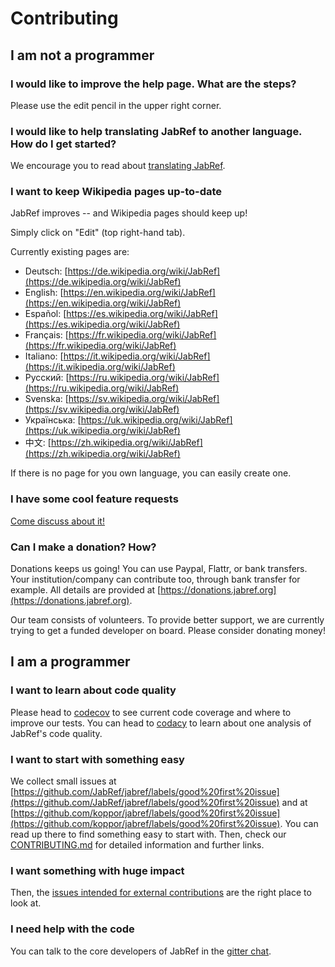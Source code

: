 # Contributing

## I am not a programmer

### I would like to improve the help page. What are the steps?

Please use the edit pencil in the upper right corner.

### I would like to help translating JabRef to another language. How do I get started?

We encourage you to read about [translating JabRef](../contributing/translatinggui.md).

### I want to keep Wikipedia pages up-to-date

JabRef improves -- and Wikipedia pages should keep up!

Simply click on "Edit" \(top right-hand tab\).

Currently existing pages are:

* Deutsch: [https://de.wikipedia.org/wiki/JabRef](https://de.wikipedia.org/wiki/JabRef)
* English: [https://en.wikipedia.org/wiki/JabRef](https://en.wikipedia.org/wiki/JabRef)
* Español: [https://es.wikipedia.org/wiki/JabRef](https://es.wikipedia.org/wiki/JabRef)
* Français: [https://fr.wikipedia.org/wiki/JabRef](https://fr.wikipedia.org/wiki/JabRef)
* Italiano: [https://it.wikipedia.org/wiki/JabRef](https://it.wikipedia.org/wiki/JabRef)
* Русский: [https://ru.wikipedia.org/wiki/JabRef](https://ru.wikipedia.org/wiki/JabRef)
* Svenska: [https://sv.wikipedia.org/wiki/JabRef](https://sv.wikipedia.org/wiki/JabRef)
* Українська: [https://uk.wikipedia.org/wiki/JabRef](https://uk.wikipedia.org/wiki/JabRef)
* 中文: [https://zh.wikipedia.org/wiki/JabRef](https://zh.wikipedia.org/wiki/JabRef)

If there is no page for you own language, you can easily create one.

### I have some cool feature requests

[Come discuss about it!](http://discourse.jabref.org/)

### Can I make a donation? How?

Donations keeps us going! You can use Paypal, Flattr, or bank transfers. Your institution/company can contribute too, through bank transfer for example. All details are provided at [https://donations.jabref.org](https://donations.jabref.org).

Our team consists of volunteers. To provide better support, we are currently trying to get a funded developer on board. Please consider donating money!

## I am a programmer

### I want to learn about code quality

Please head to [codecov](https://codecov.io/github/JabRef/jabref) to see current code coverage and where to improve our tests. You can head to [codacy](https://www.codacy.com/app/simonharrer/jabref/dashboard) to learn about one analysis of JabRef's code quality.

### I want to start with something easy

We collect small issues at [https://github.com/JabRef/jabref/labels/good%20first%20issue](https://github.com/JabRef/jabref/labels/good%20first%20issue) and at [https://github.com/koppor/jabref/labels/good%20first%20issue](https://github.com/koppor/jabref/labels/good%20first%20issue). You can read up there to find something easy to start with. Then, check our [CONTRIBUTING.md](https://github.com/JabRef/jabref/blob/master/CONTRIBUTING.md) for detailed information and further links.

### I want something with huge impact

Then, the [issues intended for external contributions](https://github.com/JabRef/jabref/labels/help-wanted) are the right place to look at.

### I need help with the code

You can talk to the core developers of JabRef in the [gitter chat](https://gitter.im/JabRef/jabref).


